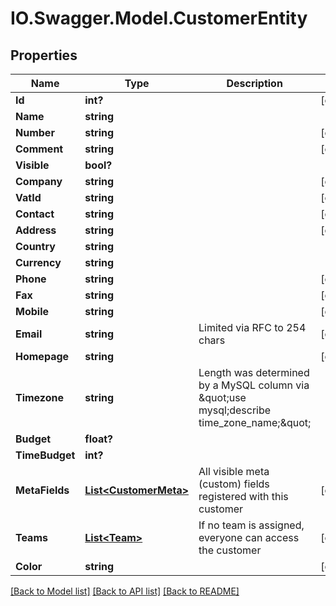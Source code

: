 # IO.Swagger.Model.CustomerEntity
## Properties

Name | Type | Description | Notes
------------ | ------------- | ------------- | -------------
**Id** | **int?** |  | [optional] 
**Name** | **string** |  | 
**Number** | **string** |  | [optional] 
**Comment** | **string** |  | [optional] 
**Visible** | **bool?** |  | 
**Company** | **string** |  | [optional] 
**VatId** | **string** |  | [optional] 
**Contact** | **string** |  | [optional] 
**Address** | **string** |  | [optional] 
**Country** | **string** |  | 
**Currency** | **string** |  | 
**Phone** | **string** |  | [optional] 
**Fax** | **string** |  | [optional] 
**Mobile** | **string** |  | [optional] 
**Email** | **string** | Limited via RFC to 254 chars | [optional] 
**Homepage** | **string** |  | [optional] 
**Timezone** | **string** | Length was determined by a MySQL column via \&quot;use mysql;describe time_zone_name;\&quot; | 
**Budget** | **float?** |  | 
**TimeBudget** | **int?** |  | 
**MetaFields** | [**List&lt;CustomerMeta&gt;**](CustomerMeta.md) | All visible meta (custom) fields registered with this customer | [optional] 
**Teams** | [**List&lt;Team&gt;**](Team.md) | If no team is assigned, everyone can access the customer | [optional] 
**Color** | **string** |  | [optional] 

[[Back to Model list]](../README.md#documentation-for-models) [[Back to API list]](../README.md#documentation-for-api-endpoints) [[Back to README]](../README.md)


